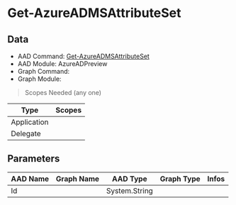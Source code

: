 # Get-AzureADMSAttributeSet

## Data

+ AAD Command: [Get-AzureADMSAttributeSet](https://docs.microsoft.com/en-us/powershell/module/AzureADPreview/Get-AzureADMSAttributeSet)
+ AAD Module: AzureADPreview
+ Graph Command: 
+ Graph Module: 

> Scopes Needed (any one)

|Type|Scopes|
|---|---|
|Application||
|Delegate||

## Parameters

|AAD Name|Graph Name|AAD Type|Graph Type|Infos|
|---|---|---|---|---|
|Id||System.String|||

